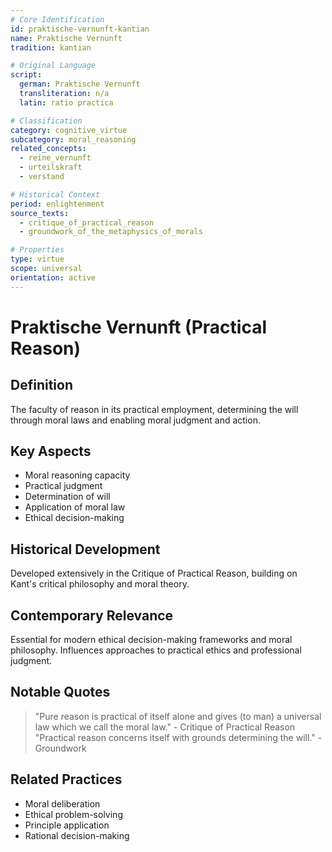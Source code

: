 ```yaml
---
# Core Identification
id: praktische-vernunft-kantian
name: Praktische Vernunft
tradition: kantian

# Original Language
script:
  german: Praktische Vernunft
  transliteration: n/a
  latin: ratio practica

# Classification
category: cognitive_virtue
subcategory: moral_reasoning
related_concepts:
  - reine_vernunft
  - urteilskraft
  - verstand

# Historical Context
period: enlightenment
source_texts:
  - critique_of_practical_reason
  - groundwork_of_the_metaphysics_of_morals

# Properties
type: virtue
scope: universal
orientation: active
---
```


# Praktische Vernunft (Practical Reason)

## Definition
The faculty of reason in its practical employment, determining the will through moral laws and enabling moral judgment and action.

## Key Aspects
- Moral reasoning capacity
- Practical judgment
- Determination of will
- Application of moral law
- Ethical decision-making

## Historical Development
Developed extensively in the Critique of Practical Reason, building on Kant's critical philosophy and moral theory.

## Contemporary Relevance
Essential for modern ethical decision-making frameworks and moral philosophy. Influences approaches to practical ethics and professional judgment.

## Notable Quotes
> "Pure reason is practical of itself alone and gives (to man) a universal law which we call the moral law." - Critique of Practical Reason
> "Practical reason concerns itself with grounds determining the will." - Groundwork

## Related Practices
- Moral deliberation
- Ethical problem-solving
- Principle application
- Rational decision-making